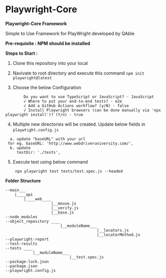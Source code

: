 # Playwright-Core

**Playwright-Core Framework**

  

Simple to Use Framework for PlayWright developed by QAble

**Pre-requisite : NPM should be installed**
  

**Steps to Start :**


1. Clone this repository into your local

2. Navivate to root directory and execute this command 
        `npm init playwright@latest`

3. Choose the below Configuration
```
        Do you want to use TypeScript or JavaScript? · JavaScript
        √ Where to put your end-to-end tests? · e2e
        √ Add a GitHub Actions workflow? (y/N) · false
        √ Install Playwright browsers (can be done manually via 'npx playwright install')? (Y/n) · true
```
  
4. Multiple new directories will be created.   Update below fields in `playwtight.config.js` 
  ```
    a. update "baseURL" with your url
   for eg. baseURL: 'http://www.webdriveruniversity.com/',
    b. update 
       testDir: './tests',
  ```
  
5. Execute test using below command 

   `  npx playwright test tests/test.spec.js --headed `

**Folder Structure**

```
--main___
	|____api
        |____web____
                    |__mouse.js
                    |__verify.js
                    |__base.js
--node_modules
--object_repository ____
                        |__moduleName___
                                        |__locators.js
                                        |__locatorMethod.js
--playwright-report
--test-results
--tests ____
            |__moduleName___
                            |__test.spec.js
--package-lock.json
--package.json
--playwright.config.js

```
